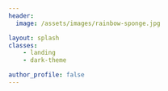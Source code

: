 ```yaml
---
header:
  image: /assets/images/rainbow-sponge.jpg

layout: splash
classes:
    - landing
    - dark-theme

author_profile: false
---
```

